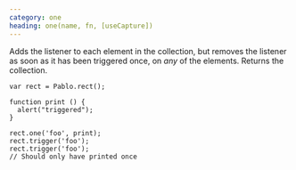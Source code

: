 ```yaml
--- 
category: one
heading: one(name, fn, [useCapture])
---
```


Adds the listener to each element in the collection, but removes the listener as soon as it has been triggered once, on *any* of the elements. Returns the collection.

    var rect = Pablo.rect();
    
    function print () {
      alert("triggered");
    }

    rect.one('foo', print);
    rect.trigger('foo');
    rect.trigger('foo');
    // Should only have printed once
